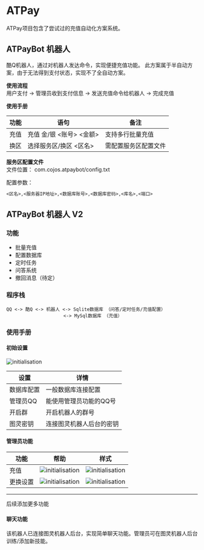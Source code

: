 # ATPay 
ATPay项目包含了尝试过的充值自动化方案系统。

## ATPayBot 机器人
酷Q机器人，通过对机器人发达命令，实现便捷充值功能。
此方案属于半自动方案，由于无法得到支付状态，实现不了全自动方案。

__使用流程__   
用户支付 -> 管理员收到支付信息 -> 发送充值命令给机器人 -> 完成充值

__使用手册__  

| 功能 | 语句 | 备注 |
| ---------- | --- | --- |
| 充值 | 充值 金/银 <账号> <金额> | 支持多行批量充值 |
| 换区 | 选择服务区/换区 <区名> | 需配置服务区配置文件 |

__服务区配置文件__  
文件位置： com.cojos.atpaybot/config.txt

配置参数：  
```txt
<区名>,<服务器IP地址>,<数据库账号>,<数据库密码>,<库名>,<端口>
```

## ATPayBot 机器人 V2

### 功能
- 批量充值
- 配置数据库
- 定时任务
- 问答系统
- 撤回消息（待定）

### 程序栈
```
QQ <-> 酷Q <-> 机器人 <-> Sqlite数据库 （问答/定时任务/充值配置） 
                     <-> MySql数据库 （充值）
```

### 使用手册
#### 初始设置
![initialisation](src/1.png)  

|设置|详情|
|-----|-----|
|数据库配置|一般数据库连接配置|
|管理员QQ|能使用管理员功能的QQ号|
|开启群|开启机器人的群号|
|图灵密钥|连接图灵机器人后台的密钥|

#### 管理员功能

|功能|帮助|样式|
|-----|-----|----|
|充值|![initialisation](src/2_1.png)|![initialisation](src/2_2.png)|
|更换设置|![initialisation](src/3_1.png)|![initialisation](src/3_2.png)|

---
后续添加更多功能

#### 聊天功能
该机器人已连接图灵机器人后台，实现简单聊天功能。管理员可在图灵机器人后台训练/添加新技能。

